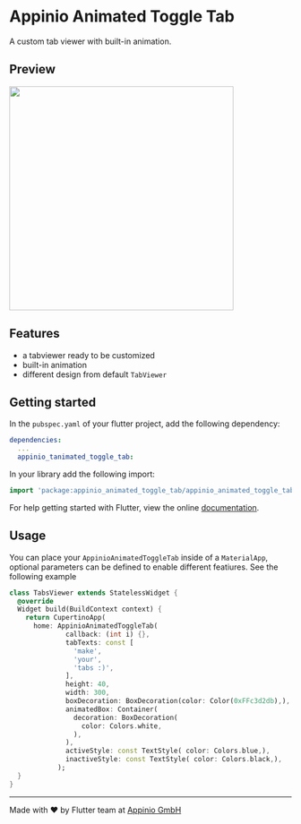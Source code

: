 # Appinio Animated Toggle Tab

A custom tab viewer with built-in animation.

## Preview

<img src="https://github.com/appinioGmbH/flutter_packages/blob/main/assets/tab_toggle/example.gif?raw=true" height="400">

## Features

* a tabviewer ready to be customized
* built-in animation
* different design from default `TabViewer`

## Getting started

In the `pubspec.yaml` of your flutter project, add the following dependency:

```yaml
dependencies:
  ...
  appinio_tanimated_toggle_tab:
```

In your library add the following import:

```dart
import 'package:appinio_animated_toggle_tab/appinio_animated_toggle_tab.dart';
```

For help getting started with Flutter, view the online [documentation](https://flutter.io/).

## Usage

You can place your `AppinioAnimatedToggleTab` inside of a `MaterialApp`, optional parameters can be defined to enable different featiures. See the following example

```dart
class TabsViewer extends StatelessWidget {
  @override
  Widget build(BuildContext context) {
    return CupertinoApp(
      home: AppinioAnimatedToggleTab(
              callback: (int i) {},
              tabTexts: const [
                'make',
                'your',
                'tabs :)',
              ],
              height: 40,
              width: 300,
              boxDecoration: BoxDecoration(color: Color(0xFFc3d2db),),
              animatedBox: Container(
                decoration: BoxDecoration(
                  color: Colors.white,
                ),
              ),
              activeStyle: const TextStyle( color: Colors.blue,),
              inactiveStyle: const TextStyle( color: Colors.black,),
            );
  }
}
```

<hr/>
Made with ❤ by Flutter team at <a href="https://appinio.com">Appinio GmbH</a>
